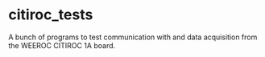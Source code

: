 # citiroc_tests
A bunch of programs to test communication with and data acquisition from the WEEROC CITIROC 1A board.
